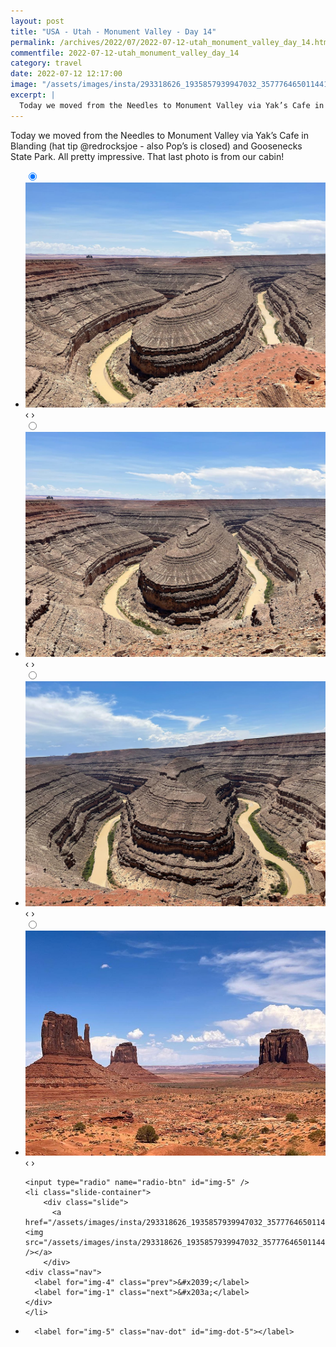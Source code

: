```yaml
---
layout: post
title: "USA - Utah - Monument Valley - Day 14"
permalink: /archives/2022/07/2022-07-12-utah_monument_valley_day_14.html
commentfile: 2022-07-12-utah_monument_valley_day_14
category: travel
date: 2022-07-12 12:17:00
image: "/assets/images/insta/293318626_1935857939947032_3577764650114414967_n_17948945795066606.jpg"
excerpt: |
  Today we moved from the Needles to Monument Valley via Yak’s Cafe in Blanding (hat tip &#064;redrocksjoe - also Pop’s is closed) and Goosenecks State Park. All pretty impressive. That last photo is from our cabin!
---
```


Today we moved from the Needles to Monument Valley via Yak’s Cafe in Blanding (hat tip &#064;redrocksjoe - also Pop’s is closed) and Goosenecks State Park. All pretty impressive. That last photo is from our cabin!

<ul class="slides">
    <input type="radio" name="radio-btn" id="img-1" checked="checked" />
    <li class="slide-container">
        <div class="slide">
          <a href="/assets/images/insta/292931905_142630725056683_3295483354940144738_n_17985118570538439.jpg"><img src="/assets/images/insta/292931905_142630725056683_3295483354940144738_n_17985118570538439.jpg" /></a>
        </div>
    <div class="nav">
      <label for="img-5" class="prev">&#x2039;</label>
      <label for="img-2" class="next">&#x203a;</label>
    </div>
    </li>
        <input type="radio" name="radio-btn" id="img-2"  />
    <li class="slide-container">
        <div class="slide">
          <a href="/assets/images/insta/293497637_1413406655808191_7534531897105112025_n_18206640112085129.jpg"><img src="/assets/images/insta/293497637_1413406655808191_7534531897105112025_n_18206640112085129.jpg" /></a>
        </div>
    <div class="nav">
      <label for="img-1" class="prev">&#x2039;</label>
      <label for="img-3" class="next">&#x203a;</label>
    </div>
    </li>
        <input type="radio" name="radio-btn" id="img-3"  />
    <li class="slide-container">
        <div class="slide">
          <a href="/assets/images/insta/293225187_1489746558161937_6594911244689719196_n_17959228285846473.jpg"><img src="/assets/images/insta/293225187_1489746558161937_6594911244689719196_n_17959228285846473.jpg" /></a>
        </div>
    <div class="nav">
      <label for="img-2" class="prev">&#x2039;</label>
      <label for="img-4" class="next">&#x203a;</label>
    </div>
    </li>
        <input type="radio" name="radio-btn" id="img-4"  />
    <li class="slide-container">
        <div class="slide">
          <a href="/assets/images/insta/293030579_3283213615334554_5230787073177768563_n_17861275520765326.jpg"><img src="/assets/images/insta/293030579_3283213615334554_5230787073177768563_n_17861275520765326.jpg" /></a>
        </div>
    <div class="nav">
      <label for="img-3" class="prev">&#x2039;</label>
      <label for="img-5" class="next">&#x203a;</label>
    </div>
    </li>
    
    <input type="radio" name="radio-btn" id="img-5" />
    <li class="slide-container">
        <div class="slide">
          <a href="/assets/images/insta/293318626_1935857939947032_3577764650114414967_n_17948945795066606.jpg"><img src="/assets/images/insta/293318626_1935857939947032_3577764650114414967_n_17948945795066606.jpg" /></a>
        </div>
    <div class="nav">
      <label for="img-4" class="prev">&#x2039;</label>
      <label for="img-1" class="next">&#x203a;</label>
    </div>
    </li>
			
<li class="nav-dots">
      <label for="img-1" class="nav-dot" id="img-dot-1"></label>
      <label for="img-2" class="nav-dot" id="img-dot-2"></label>
      <label for="img-3" class="nav-dot" id="img-dot-3"></label>
      <label for="img-4" class="nav-dot" id="img-dot-4"></label>

      <label for="img-5" class="nav-dot" id="img-dot-5"></label>

</li>
</ul>
